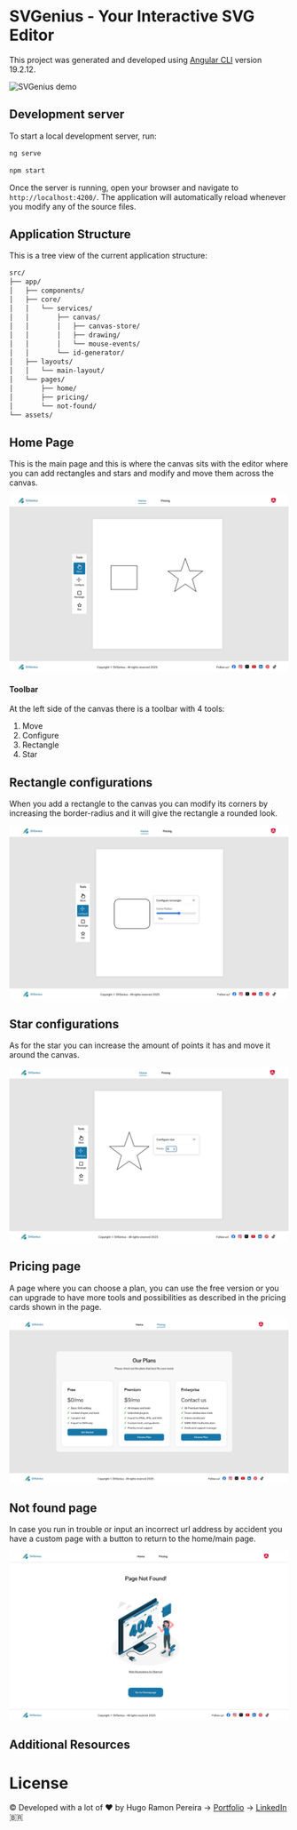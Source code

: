 # SVGenius - Your Interactive SVG Editor

This project was generated and developed using [Angular CLI](https://github.com/angular/angular-cli) version 19.2.12.

<!-- ![SVGenius demo](./assets/svgenius-preview.gif) -->
![SVGenius demo](./src/assets/svg-prev.gif)


## Development server

To start a local development server, run:

```bash
ng serve
```

```bash
npm start
```

Once the server is running, open your browser and navigate to `http://localhost:4200/`. The application will automatically reload whenever you modify any of the source files.

## Application Structure

This is a tree view of the current application structure:

```text
src/
├── app/
│   ├── components/
│   ├── core/
│   │   └── services/
│   │       ├── canvas/
│   │       │   ├── canvas-store/
│   │       │   ├── drawing/
│   │       │   └── mouse-events/
│   │       └── id-generator/
│   ├── layouts/
│   │   └── main-layout/
│   └── pages/
│       ├── home/
│       ├── pricing/
│       └── not-found/
└── assets/
```



## Home Page

This is the main page and this is where the canvas sits with the editor where you can add rectangles and stars and modify and move them across the canvas.

![My image](./src/assets/home-page.webp)

#### Toolbar

At the left side of the canvas there is a toolbar with 4 tools:
1. Move
2. Configure
3. Rectangle
4. Star

## Rectangle configurations

When you add a rectangle to the canvas you can modify its corners by increasing the border-radius and it will give the rectangle a rounded look.

![My image](./src/assets/rectangle-config.webp)

## Star configurations

As for the star you can increase the amount of points it has and move it around the canvas.

![My image](./src/assets/star-config.webp)

## Pricing page

A page where you can choose a plan, you can use the free version or you can upgrade to have more tools and possibilities as described in the pricing cards shown in the page.

![My image](./src/assets/pricing-page.webp)

## Not found page

In case you run in trouble or input an incorrect url address by accident you have a custom page with a button to return to the home/main page.

![My image](./src/assets/not-found-page.webp)

## Additional Resources

# License
© Developed with a lot of &#10084; by Hugo Ramon Pereira -> [Portfolio](https://hugoramonpereira.dev/) -> [LinkedIn](https://www.linkedin.com/in/hugo-ramon-pereira/) 🇧🇷
